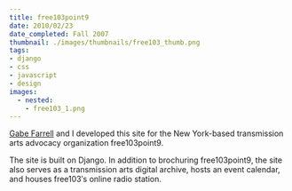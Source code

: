 ```yaml
---
title: free103point9
date: 2010/02/23
date_completed: Fall 2007
thumbnail: ./images/thumbnails/free103_thumb.png
tags:
- django
- css
- javascript
- design
images:
  - nested:
    - free103_1.png
---
```


<a href="http://github.com/gsf">Gabe Farrell</a> and I developed this site for the New York-based transmission arts advocacy organization free103point9.

The site is built on Django. In addition to brochuring free103point9, the site also serves as a transmission arts digital archive, hosts an event calendar, and houses free103′s online radio station.
